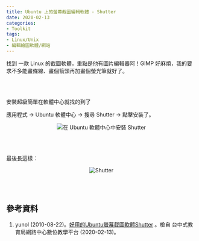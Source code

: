 ```yaml
---
title: Ubuntu 上的螢幕截圖編輯軟體 - Shutter
date: 2020-02-13
categories:
- Toolkit
tags:
- Linux/Unix
- 編輯繪圖軟體/網站
--- 
```


找到 一款 Linux 的截圖軟體，重點是他有圖片編輯器阿！GIMP 好麻煩，我的要求不多能畫條線、畫個箭頭再加畫個螢光筆就好了。

<!--more-->
<br><br> 

安裝超級簡單在軟體中心就找的到了

應用程式 → Ubuntu 軟體中心 → 搜尋 Shutter → 點擊安裝了。
<center> <img src="https://i.imgur.com/vHvLaNL.jpg" alt="在 Ubuntu 軟體中心中安裝 Shutter"></center>

<br><br>

最後長這樣：
<center> <img src="https://i.imgur.com/GW0aBea.png" alt="Shutter"></center>


<br><br> 

## 參考資料 
1. yunol (2010-08-22)。[好用的Ubuntu螢幕截圖軟體Shutter](http://elesson.tc.edu.tw/~yunol/shutter/) 。檢自 台中式教育局網路中心數位教學平台 (2020-02-13)。